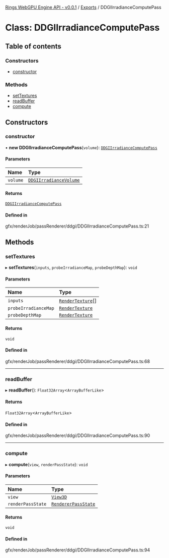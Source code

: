[Rings WebGPU Engine API - v0.0.1](../README.md) / [Exports](../modules.md) / DDGIIrradianceComputePass

# Class: DDGIIrradianceComputePass

## Table of contents

### Constructors

- [constructor](DDGIIrradianceComputePass.md#constructor)

### Methods

- [setTextures](DDGIIrradianceComputePass.md#settextures)
- [readBuffer](DDGIIrradianceComputePass.md#readbuffer)
- [compute](DDGIIrradianceComputePass.md#compute)

## Constructors

### constructor

• **new DDGIIrradianceComputePass**(`volume`): [`DDGIIrradianceComputePass`](DDGIIrradianceComputePass.md)

#### Parameters

| Name | Type |
| :------ | :------ |
| `volume` | [`DDGIIrradianceVolume`](DDGIIrradianceVolume.md) |

#### Returns

[`DDGIIrradianceComputePass`](DDGIIrradianceComputePass.md)

#### Defined in

gfx/renderJob/passRenderer/ddgi/DDGIIrradianceComputePass.ts:21

## Methods

### setTextures

▸ **setTextures**(`inputs`, `probeIrradianceMap`, `probeDepthMap`): `void`

#### Parameters

| Name | Type |
| :------ | :------ |
| `inputs` | [`RenderTexture`](RenderTexture.md)[] |
| `probeIrradianceMap` | [`RenderTexture`](RenderTexture.md) |
| `probeDepthMap` | [`RenderTexture`](RenderTexture.md) |

#### Returns

`void`

#### Defined in

gfx/renderJob/passRenderer/ddgi/DDGIIrradianceComputePass.ts:68

___

### readBuffer

▸ **readBuffer**(): `Float32Array`\<`ArrayBufferLike`\>

#### Returns

`Float32Array`\<`ArrayBufferLike`\>

#### Defined in

gfx/renderJob/passRenderer/ddgi/DDGIIrradianceComputePass.ts:90

___

### compute

▸ **compute**(`view`, `renderPassState`): `void`

#### Parameters

| Name | Type |
| :------ | :------ |
| `view` | [`View3D`](View3D.md) |
| `renderPassState` | [`RendererPassState`](RendererPassState.md) |

#### Returns

`void`

#### Defined in

gfx/renderJob/passRenderer/ddgi/DDGIIrradianceComputePass.ts:94
